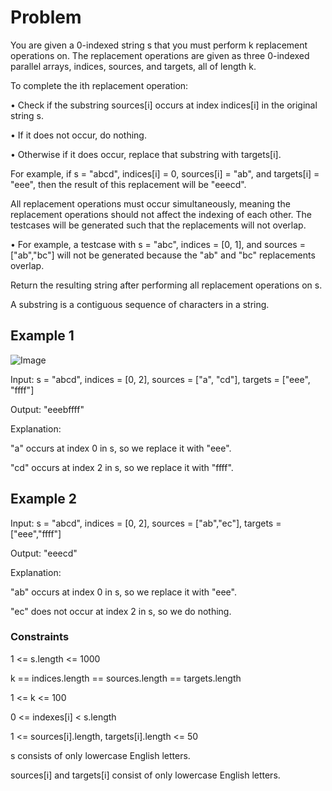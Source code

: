 # Problem

You are given a 0-indexed string s that you must perform k replacement operations on. The replacement operations are given as three 0-indexed parallel arrays, indices, sources, and targets, all of length k.

To complete the ith replacement operation:

• Check if the substring sources[i] occurs at index indices[i] in the original string s.

• If it does not occur, do nothing.

• Otherwise if it does occur, replace that substring with targets[i].

For example, if s = "abcd", indices[i] = 0, sources[i] = "ab", and targets[i] = "eee", then the result of this replacement will be "eeecd".

All replacement operations must occur simultaneously, meaning the replacement operations should not affect the indexing of each other. The testcases will be generated such that the replacements will not overlap.

• For example, a testcase with s = "abc", indices = [0, 1], and sources = ["ab","bc"] will not be generated because the "ab" and "bc" replacements overlap.

Return the resulting string after performing all replacement operations on s.

A substring is a contiguous sequence of characters in a string.

## Example 1

![Image](https://assets.leetcode.com/uploads/2021/06/12/833-ex1.png)

Input: s = "abcd", indices = [0, 2], sources = ["a", "cd"], targets = ["eee", "ffff"]

Output: "eeebffff"

Explanation:

"a" occurs at index 0 in s, so we replace it with "eee".

"cd" occurs at index 2 in s, so we replace it with "ffff".

## Example 2

Input: s = "abcd", indices = [0, 2], sources = ["ab","ec"], targets = ["eee","ffff"]

Output: "eeecd"

Explanation:

"ab" occurs at index 0 in s, so we replace it with "eee".

"ec" does not occur at index 2 in s, so we do nothing.
 
### Constraints

1 <= s.length <= 1000

k == indices.length == sources.length == targets.length

1 <= k <= 100

0 <= indexes[i] < s.length

1 <= sources[i].length, targets[i].length <= 50

s consists of only lowercase English letters.

sources[i] and targets[i] consist of only lowercase English letters.
